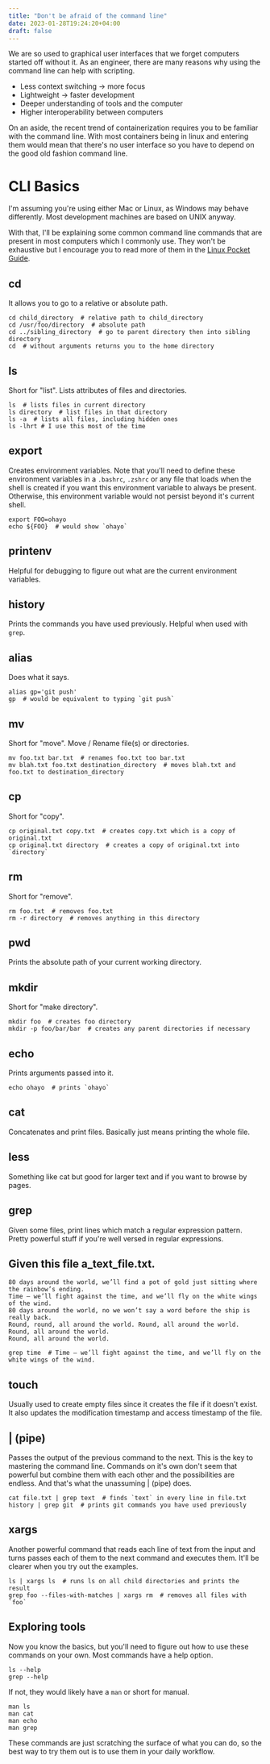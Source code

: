 ```yaml
---
title: "Don't be afraid of the command line"
date: 2023-01-28T19:24:20+04:00
draft: false
---
```



We are so used to graphical user interfaces that we forget computers started off without it. As an engineer, there are many reasons why using the command line can help with scripting.

- Less context switching -> more focus
- Lightweight -> faster development
- Deeper understanding of tools and the computer
- Higher interoperability between computers

On an aside, the recent trend of containerization requires you to be familiar with the command line. With most containers being in linux and entering them would mean that there's no user interface so you have to depend on the good old fashion command line.

# CLI Basics

I'm assuming you're using either Mac or Linux, as Windows may behave differently. Most development machines are based on UNIX anyway.

With that, I'll be explaining some common command line commands that are present in most computers which I commonly use. They won't be exhaustive but I encourage you to read more of them in the [Linux Pocket Guide](https://www.amazon.com/Linux-Pocket-Guide-Essential-Commands-ebook/dp/B01GGQKXRG).

## cd
It allows you to go to a relative or absolute path.

```
cd child_directory  # relative path to child_directory 
cd /usr/foo/directory  # absolute path
cd ../sibling_directory  # go to parent directory then into sibling directory
cd  # without arguments returns you to the home directory
```

## ls
Short for "list". Lists attributes of files and directories.

```
ls  # lists files in current directory
ls directory  # list files in that directory
ls -a  # lists all files, including hidden ones
ls -lhrt # I use this most of the time
```

## export
Creates environment variables. Note that you'll need to define these environment variables in a `.bashrc`, `.zshrc` or any file that loads when the shell is created if you want this environment variable to always be present. Otherwise, this environment variable would not persist beyond it's current shell.

```
export FOO=ohayo
echo ${FOO}  # would show `ohayo`
```
## printenv
Helpful for debugging to figure out what are the current environment variables.

## history
Prints the commands you have used previously. Helpful when used with `grep`.

## alias
Does what it says.

```
alias gp='git push'
gp  # would be equivalent to typing `git push`
```

## mv
Short for "move". Move / Rename file(s) or directories.

```
mv foo.txt bar.txt  # renames foo.txt too bar.txt
mv blah.txt foo.txt destination_directory  # moves blah.txt and foo.txt to destination_directory
```

## cp
Short for "copy".

```
cp original.txt copy.txt  # creates copy.txt which is a copy of original.txt
cp original.txt directory  # creates a copy of original.txt into `directory`
```

## rm
Short for "remove".

```
rm foo.txt  # removes foo.txt
rm -r directory  # removes anything in this directory
```

## pwd
Prints the absolute path of your current working directory.

## mkdir
Short for "make directory".

```
mkdir foo  # creates foo directory
mkdir -p foo/bar/bar  # creates any parent directories if necessary
```

## echo
Prints arguments passed into it.

```
echo ohayo  # prints `ohayo`
```

## cat
Concatenates and print files. Basically just means printing the whole file.

## less
Something like cat but good for larger text and if you want to browse by pages.

## grep
Given some files, print lines which match a regular expression pattern. Pretty powerful stuff if you're well versed in regular expressions.

## Given this file a_text_file.txt.

```
80 days around the world, we’ll find a pot of gold just sitting where the rainbow’s ending.
Time — we’ll fight against the time, and we’ll fly on the white wings of the wind. 
80 days around the world, no we won’t say a word before the ship is really back.
Round, round, all around the world. Round, all around the world. Round, all around the world.
Round, all around the world. 
```

```
grep time  # Time — we’ll fight against the time, and we’ll fly on the white wings of the wind.
```

## touch
Usually used to create empty files since it creates the file if it doesn't exist. It also updates the modification timestamp and access timestamp of the file.


## | (pipe)
Passes the output of the previous command to the next. This is the key to mastering the command line. Commands on it's own don't seem that powerful but combine them with each other and the possibilities are endless. And that's what the unassuming | (pipe) does.

```
cat file.txt | grep text  # finds `text` in every line in file.txt
history | grep git  # prints git commands you have used previously
```

## xargs
Another powerful command that reads each line of text from the input and turns passes each of them to the next command and executes them. It'll be clearer when you try out the examples.

```
ls | xargs ls  # runs ls on all child directories and prints the result
grep foo --files-with-matches | xargs rm  # removes all files with `foo`
```

## Exploring tools
Now you know the basics, but you'll need to figure out how to use these commands on your own. Most commands have a help option.

```
ls --help
grep --help
```

If not, they would likely have a `man` or short for manual.

```
man ls
man cat
man echo
man grep
```

These commands are just scratching the surface of what you can do, so the best way to try them out is to use them in your daily workflow.

